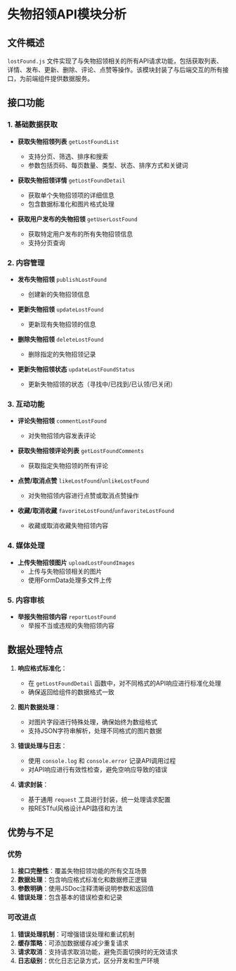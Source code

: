 # 失物招领API模块分析

## 文件概述
`lostFound.js` 文件实现了与失物招领相关的所有API请求功能，包括获取列表、详情、发布、更新、删除、评论、点赞等操作。该模块封装了与后端交互的所有接口，为前端组件提供数据服务。

## 接口功能

### 1. 基础数据获取
- **获取失物招领列表** `getLostFoundList`
  - 支持分页、筛选、排序和搜索
  - 参数包括页码、每页数量、类型、状态、排序方式和关键词
  
- **获取失物招领详情** `getLostFoundDetail`
  - 获取单个失物招领项的详细信息
  - 包含数据标准化和图片格式处理
  
- **获取用户发布的失物招领** `getUserLostFound`
  - 获取特定用户发布的所有失物招领信息
  - 支持分页查询

### 2. 内容管理
- **发布失物招领** `publishLostFound`
  - 创建新的失物招领信息
  
- **更新失物招领** `updateLostFound`
  - 更新现有失物招领的信息
  
- **删除失物招领** `deleteLostFound`
  - 删除指定的失物招领记录
  
- **更新失物招领状态** `updateLostFoundStatus`
  - 更新失物招领的状态（寻找中/已找到/已认领/已关闭）

### 3. 互动功能
- **评论失物招领** `commentLostFound`
  - 对失物招领内容发表评论
  
- **获取失物招领评论列表** `getLostFoundComments`
  - 获取指定失物招领的所有评论
  
- **点赞/取消点赞** `likeLostFound`/`unlikeLostFound`
  - 对失物招领内容进行点赞或取消点赞操作
  
- **收藏/取消收藏** `favoriteLostFound`/`unfavoriteLostFound`
  - 收藏或取消收藏失物招领内容

### 4. 媒体处理
- **上传失物招领图片** `uploadLostFoundImages`
  - 上传与失物招领相关的图片
  - 使用FormData处理多文件上传

### 5. 内容审核
- **举报失物招领内容** `reportLostFound`
  - 举报不当或违规的失物招领内容

## 数据处理特点

1. **响应格式标准化**：
   - 在 `getLostFoundDetail` 函数中，对不同格式的API响应进行标准化处理
   - 确保返回给组件的数据格式一致

2. **图片数据处理**：
   - 对图片字段进行特殊处理，确保始终为数组格式
   - 支持JSON字符串解析，处理不同格式的图片数据

3. **错误处理与日志**：
   - 使用 `console.log` 和 `console.error` 记录API调用过程
   - 对API响应进行有效性检查，避免空响应导致的错误

4. **请求封装**：
   - 基于通用 `request` 工具进行封装，统一处理请求配置
   - 按RESTful风格设计API路径和方法

## 优势与不足

### 优势
1. **接口完整性**：覆盖失物招领功能的所有交互场景
2. **数据处理**：包含响应格式标准化和数据修正逻辑
3. **参数明确**：使用JSDoc注释清晰说明参数和返回值
4. **错误处理**：包含基本的错误检查和记录

### 可改进点
1. **错误处理机制**：可增强错误处理和重试机制
2. **缓存策略**：可添加数据缓存减少重复请求
3. **请求取消**：支持请求取消功能，避免页面切换时的无效请求
4. **日志级别**：优化日志记录方式，区分开发和生产环境